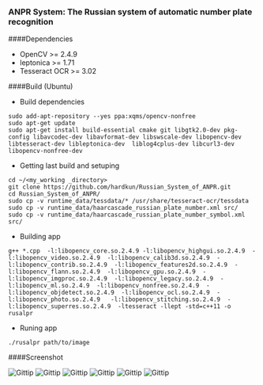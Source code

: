### ANPR System: The Russian system of automatic number plate recognition

####Dependencies
* OpenCV >= 2.4.9
* leptonica >= 1.71
* Tesseract OCR >= 3.02

####Build (Ubuntu)
* Build dependencies

```
sudo add-apt-repository --yes ppa:xqms/opencv-nonfree
sudo apt-get update
sudo apt-get install build-essential cmake git libgtk2.0-dev pkg-config libavcodec-dev libavformat-dev libswscale-dev libopencv-dev libtesseract-dev libleptonica-dev  liblog4cplus-dev libcurl3-dev libopencv-nonfree-dev
```

* Getting last build and setuping

```
cd ~/<my_working _directory>
git clone https://github.com/hardkun/Russian_System_of_ANPR.git
cd Russian_System_of_ANPR/
sudo cp -v runtime_data/tessdata/* /usr/share/tesseract-ocr/tessdata
sudo cp -v runtime_data/haarcascade_russian_plate_number.xml src/
sudo cp -v runtime_data/haarcascade_russian_plate_number_symbol.xml src/
```

* Building app

```
g++ *.cpp  -l:libopencv_core.so.2.4.9 -l:libopencv_highgui.so.2.4.9  -l:libopencv_video.so.2.4.9  -l:libopencv_calib3d.so.2.4.9  -l:libopencv_contrib.so.2.4.9  -l:libopencv_features2d.so.2.4.9  -l:libopencv_flann.so.2.4.9  -l:libopencv_gpu.so.2.4.9  -l:libopencv_imgproc.so.2.4.9  -l:libopencv_legacy.so.2.4.9  -l:libopencv_ml.so.2.4.9  -l:libopencv_nonfree.so.2.4.9  -l:libopencv_objdetect.so.2.4.9  -l:libopencv_ocl.so.2.4.9  -l:libopencv_photo.so.2.4.9   -l:libopencv_stitching.so.2.4.9  -l:libopencv_superres.so.2.4.9  -ltesseract -llept -std=c++11 -o rusalpr
```

* Runing app

```
./rusalpr path/to/image
```


####Screenshot

![Gittip](http://i.imgur.com/3WfcwvR.png)
![Gittip](http://i.imgur.com/jCFUDqF.png)
![Gittip](http://i.imgur.com/7MloYGh.png)
![Gittip](http://i.imgur.com/qgbpOto.png)
![Gittip](http://i.imgur.com/1XiqEo3.png)
![Gittip](http://i.imgur.com/Uv8E4IA.png)
